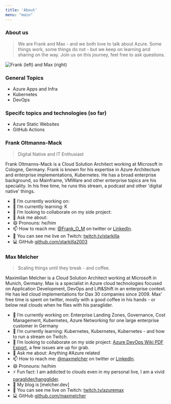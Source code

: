```yaml
---
title: 'About'
menu: "main"
---
```


### About us
> We are Frank and Max - and we both love to talk about Azure. Some things work, some things do not - but we keep on learning and sharing on the way. Join us on this journey, feel free to ask questions.

<img src="/about/FrankMax.png" alt="Frank (left) and Max (right)">

### General Topics

* Azure Apps and Infra
* Kubernetes
* DevOps

### Specifc topics and technologies (so far)

* Azure Static Websites
* GitHub Actions

### Frank Oltmanns-Mack
> Digital Native and IT Enthusiast

Frank Oltmanns-Mack is a Cloud Solution Architect working at Microsoft in Cologne, Germany. Frank is known for his expertise in Azure Architecture and enterprise implementations, Kubernetes. He has a broad enterprise background, so Mainframe, VMWare and other enterprise topics are his speciality.
In his free time, he runs this stream, a podcast and other 'digital native' things.

- 🔭 I’m currently working on: 
- 🌱 I’m currently learning: K
- 👯 I’m looking to collaborate on my side project: 
- 💬 Ask me about: 
- 😄 Pronouns: he/him
- 📫 How to reach me: [@Frank_O_M](https://twitter.com/Frank_O_M) on twitter or [LinkedIn](https://www.linkedin.com/in/frankoltmannsmack/).
- 🎥 You can see me live on Twitch: [twitch.tv/starkilla](twitch.tv/starkilla)
- 💻 GitHub [github.com/starkilla2003](github.com/starkilla2003)

### Max Melcher
> Scaling things until they break - and coffee.

Maximilian Melcher is a Cloud Solution Architect working at Microsoft in Munich, Germany. Max is a specialist in Azure cloud technologies focused on Application Development, DevOps and Lift&Shift in an enterprise context. He has led cloud implementations for Dax 30 companies since 2009. Max’ free time is spent on twitter, mostly with a good coffee in his hands - or below real clouds when he flies with his paraglider.

- 🔭 I’m currently working on: Enterprise Landing Zones, Governance, Cost Management, Kubernetes, Azure Networking for one large enterprise customer in Germany
- 🌱 I’m currently learning: Kubernetes, Kubernetes, Kubernetes - and how to run a stream on Twitch.
- 👯 I’m looking to collaborate on my side project: [Azure DevOps Wiki PDF Export](https://github.com/MaxMelcher/AzureDevOps.WikiPDFExport), a few issues are up for grab.
- 💬 Ask me about: Anything #Azure related
- 📫 How to reach me: [@maxmelcher](https://twitter.com/maxmelcher) on twitter or [LinkedIn](https://www.linkedin.com/in/maxmelcher/).
- 😄 Pronouns: he/him
- ⚡ Fun fact: I am addicted to clouds even in my personal live, I am a vivid [paraglider/hangglider](https://melcher.dev/2015/10/off-topic-paragliding-performance-training-in-oludeniz-turkey-mount-babadag/).
- 🧾 My blog is [melcher.dev]
- 🎥 You can see me live on Twitch: [twitch.tv/azuremax](twitch.tv/azuremax)
- 💻 GitHub [github.com/maxmelcher](github.com/maxmelcher)